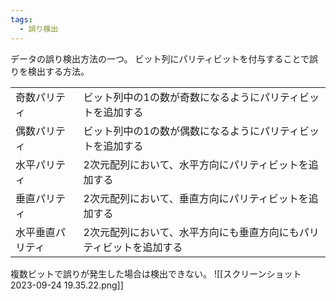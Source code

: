 ```yaml
---
tags:
  - 誤り検出
---
```

データの誤り検出方法の一つ。
ビット列にパリティビットを付与することで誤りを検出する方法。

|                  |                                                             |
| ---------------- | ----------------------------------------------------------- |
| 奇数パリティ     | ビット列中の1の数が奇数になるようにパリティビットを追加する |
| 偶数パリティ     | ビット列中の1の数が偶数になるようにパリティビットを追加する |
| 水平パリティ     | 2次元配列において、水平方向にパリティビットを追加する       |
| 垂直パリティ     | 2次元配列において、垂直方向にパリティビットを追加する       |
| 水平垂直パリティ | 2次元配列において、水平方向にも垂直方向にもパリティビットを追加する                                                            |

複数ビットで誤りが発生した場合は検出できない。
![[スクリーンショット 2023-09-24 19.35.22.png]]